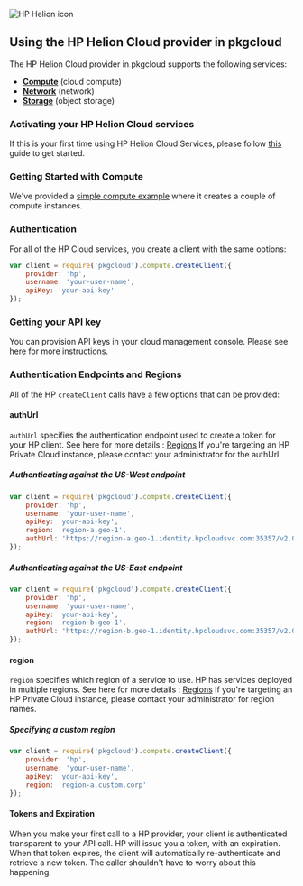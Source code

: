 ![HP Helion icon](http://www8.hp.com/hpnext/sites/default/files/content/documents/HP%20Helion%20Logo_Cloud_Martin%20Fink_New%20Style%20of%20IT_Hewlett-Packard.PNG)

## Using the HP Helion Cloud provider in pkgcloud

The HP  Helion Cloud provider in pkgcloud supports the following services:

* [**Compute**](compute.md) (cloud compute)
* [**Network**](network.md) (network)
* [**Storage**](storage.md) (object storage)

### Activating your HP  Helion Cloud services

If this is your first time using HP  Helion Cloud Services, please follow [this](https://community.hpcloud.com/article/hp-public-cloud-quick-start-guide) guide to get started.
### Getting Started with Compute

We've provided a [simple compute example](getting-started-compute.md) where it creates a couple of compute instances.

### Authentication

For all of the HP Cloud services, you create a client with the same options:

```Javascript
var client = require('pkgcloud').compute.createClient({
    provider: 'hp',
    username: 'your-user-name',
    apiKey: 'your-api-key'
});
```
### Getting your API key

You can provision API keys in your cloud management console.
Please see [here](https://community.hpcloud.com/article/managing-your-access-keys) for more instructions.

### Authentication Endpoints and Regions

All of the HP `createClient` calls have a few options that can be provided:

#### authUrl

`authUrl` specifies the authentication endpoint used to create a token for your HP client.
See here for more details : [Regions](http://docs.hpcloud.com/api/identity/#2.2RegionsandAvailabilityZones)
If you're targeting an HP Private Cloud instance, please contact your administrator for the authUrl.

##### Authenticating against the US-West endpoint

```Javascript
var client = require('pkgcloud').compute.createClient({
    provider: 'hp',
    username: 'your-user-name',
    apiKey: 'your-api-key',
    region: 'region-a.geo-1',
    authUrl: 'https://region-a.geo-1.identity.hpcloudsvc.com:35357/v2.0/'
});
```

##### Authenticating against the US-East endpoint

```Javascript
var client = require('pkgcloud').compute.createClient({
    provider: 'hp',
    username: 'your-user-name',
    apiKey: 'your-api-key',
    region: 'region-b.geo-1',
    authUrl: 'https://region-b.geo-1.identity.hpcloudsvc.com:35357/v2.0/'
});
```

#### region

`region` specifies which region of a service to use. HP has services deployed in multiple regions.
See here for more details : [Regions](http://docs.hpcloud.com/api/identity/#2.2RegionsandAvailabilityZones)
If you're targeting an HP Private Cloud instance, please contact your administrator for region names.

##### Specifying a custom region

```Javascript
var client = require('pkgcloud').compute.createClient({
    provider: 'hp',
    username: 'your-user-name',
    apiKey: 'your-api-key',
    region: 'region-a.custom.corp'
});
```

#### Tokens and Expiration

When you make your first call to a HP provider, your client is authenticated transparent to your API call. HP will issue you a token, with an expiration. When that token expires, the client will automatically re-authenticate and retrieve a new token. The caller shouldn't have to worry about this happening.
